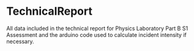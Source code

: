 # TechnicalReport
All data included in the technical report for Physics Laboratory Part B S1 Assessment and the arduino code used to calculate incident intensity if necessary. 


